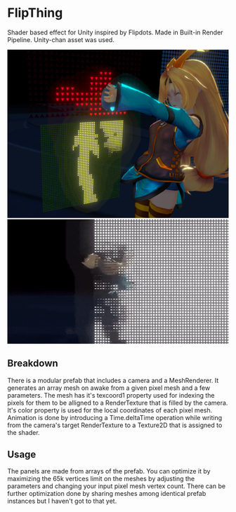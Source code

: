 # FlipThing
 Shader based effect for Unity inspired by Flipdots. Made in Built-in Render Pipeline. Unity-chan asset was used.

![Screen](https://github.com/Cotanius/FlipThing/blob/main/Media/FlipThing1.png)
![GIF](https://github.com/Cotanius/FlipThing/blob/main/Media/Flipthing.gif)

## Breakdown
There is a modular prefab that includes a camera and a MeshRenderer. It generates an array mesh on awake from a given pixel mesh and a few parameters. The mesh has it's texcoord1 property used for indexing the pixels for them to be alligned to a RenderTexture that is filled by the camera. It's color property is used for the local coordinates of each pixel mesh. Animation is done by introducing a Time.deltaTime operation while writing from the camera's target RenderTexture to a Texture2D that is assigned to the shader.

## Usage

The panels are made from arrays of the prefab. You can optimize it by maximizing the 65k vertices limit on the meshes by adjusting the parameters and changing your input pixel mesh vertex count. There can be further optimization done by sharing meshes among identical prefab instances but I haven't got to that yet.

